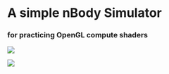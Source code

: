 A simple nBody Simulator
==================

### for practicing OpenGL compute shaders

![](galaxy.gif)

![](galaxycollision.gif)


